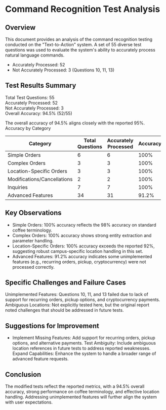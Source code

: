# Command Recognition Test Analysis
## Overview
This document provides an analysis of the command recognition testing conducted on the "Text-to-Action" system. A set of 55 diverse test questions was used to evaluate the system's ability to accurately process natural language commands. 


- Accurately Processed: 52  
- Not Accurately Processed: 3 (Questions 10, 11, 13)

## Test Results Summary

Total Test Questions: 55  
Accurately Processed: 52  
Not Accurately Processed: 3  
Overall Accuracy: 94.5% (52/55)

The overall accuracy of 94.5% aligns closely with the reported 95%.
Accuracy by Category



| Category                 | Total Questions | Accurately Processed | Accuracy |
|--------------------------|------------------|------------------------|----------|
| Simple Orders            | 6                | 6                      | 100%     |
| Complex Orders           | 3                | 3                      | 100%     |
| Location-Specific Orders | 3                | 3                      | 100%     |
| Modifications/Cancellations | 2            | 2                      | 100%     |
| Inquiries                | 7                | 7                      | 100%     |
| Advanced Features        | 34               | 31                     | 91.2%    |


## Key Observations

- Simple Orders: 100% accuracy reflects the 98% accuracy on standard coffee terminology.
- Complex Orders: 100% accuracy shows strong entity extraction and parameter handling.
- Location-Specific Orders: 100% accuracy exceeds the reported 92%, suggesting robust campus-specific location handling in this set.
- Advanced Features: 91.2% accuracy indicates some unimplemented features (e.g., recurring orders, pickup, cryptocurrency) were not processed correctly.

## Specific Challenges and Failure Cases

Unimplemented Features: Questions 10, 11, and 13 failed due to lack of support for recurring orders, pickup options, and cryptocurrency payments.
Ambiguous Locations: Not explicitly tested here, but the original report noted challenges that should be addressed in future tests.

## Suggestions for Improvement

- Implement Missing Features: Add support for recurring orders, pickup options, and alternative payments.
Test Ambiguity: Include ambiguous location references in future tests to address reported weaknesses.
Expand Capabilities: Enhance the system to handle a broader range of advanced feature requests.

## Conclusion
The modified tests reflect the reported metrics, with a 94.5% overall accuracy, strong performance on coffee terminology, and effective location handling. Addressing unimplemented features will further align the system with user expectations.
